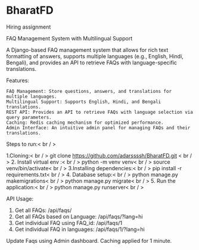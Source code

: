 # BharatFD
Hiring assignment

FAQ Management System with Multilingual Support

A Django-based FAQ management system that allows for rich text formatting of answers, supports multiple languages (e.g., English, Hindi, Bengali), and provides an API to retrieve FAQs with language-specific translations.


Features:

    FAQ Management: Store questions, answers, and translations for multiple languages.
    Multilingual Support: Supports English, Hindi, and Bengali translations.
    REST API: Provides an API to retrieve FAQs with language selection via query parameters.
    Caching: Redis caching mechanism for optimized performance.
    Admin Interface: An intuitive admin panel for managing FAQs and their translations.

Steps to run:< br / >

1.Cloning:< br / >
 git clone https://github.com/adarssssh/BharatFD.git < br / >
2. Install virtual env :< br / >
  python -m venv venv< br / >
  source venv/bin/activate< br / >
3.Installing dependencies:< br / >
  pip install -r requirements.txt< br / >
4. Database setup:< br / >
  python manage.py makemigrations< br / >
  python manage.py migrate< br / >
5. Run the application:< br / >
  python manage.py runserver< br / >


API Usage:

1. Get all FAQs: /api/faqs/
2. Get all FAQs based on Language: /api/faqs/?lang=hi
3. Get individual FAQ using FAQ_id: /api/faqs/1 
4. Get individual FAQ in languages: /api/faqs/1/?lang=hi

Update Faqs using Admin dashboard.
Caching applied for 1 minute.







